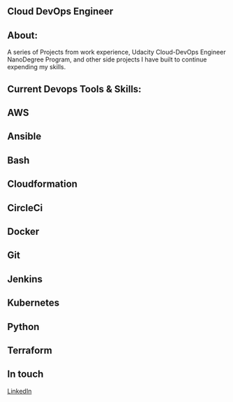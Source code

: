 ## Cloud DevOps Engineer

## **About:**

A series of  Projects from  work experience, 
Udacity Cloud-DevOps Engineer NanoDegree Program,
and other side projects I have built to continue expending my skills. 

## **Current Devops Tools & Skills:**
## AWS
## Ansible
## Bash
## Cloudformation
## CircleCi
## Docker
## Git 
## Jenkins
## Kubernetes
## Python
## Terraform

## In touch
[LinkedIn](https://www.linkedin.com/in/james-lemaire-86b452160/)
